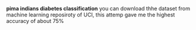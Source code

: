 **pima indians diabetes classification**
you can download thhe dataset from machine learning reposiroty of UCI, 
this attemp gave me the highest accuracy of about 75% 
